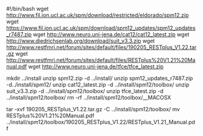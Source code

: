 #!/bin/bash
wget http://www.fil.ion.ucl.ac.uk/spm/download/restricted/eldorado/spm12.zip
wget https://www.fil.ion.ucl.ac.uk/spm/download/spm12_updates/spm12_updates_r7487.zip
wget http://www.neuro.uni-jena.de/cat12/cat12_latest.zip
wget http://www.diedrichsenlab.org/download/suit_v3.3.zip
wget http://www.restfmri.net/forum/sites/default/files/190205_RESTplus_V1.22.tar.gz
wget http://www.restfmri.net/forum/sites/default/files/RESTplus%20V1.21%20Manual.pdf
wget http://www.neuro.uni-jena.de/tfce/tfce_latest.zip 

mkdir ../install
unzip spm12.zip -d ../install/
unzip  spm12_updates_r7487.zip  -d../install/spm12/
unzip cat12_latest.zip -d ../install/spm12/toolbox/
unzip suit_v3.3.zip -d ../install/spm12/toolbox/
unzip tfce_latest.zip -d ../install/spm12/toolbox/
rm -rf ../install/spm12/toolbox/__MACOSX

tar -xvf 190205_RESTplus_V1.22.tar.gz -C ../install/spm12/toolbox/
mv RESTplus%20V1.21%20Manual.pdf ../install/spm12/toolbox/190205_RESTplus_V1.22/RESTplus_V1.21_Manual.pdf
